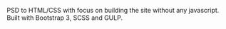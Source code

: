 PSD to HTML/CSS with focus on building the site without any javascript.
Built with Bootstrap 3, SCSS and GULP.
